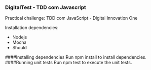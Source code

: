 ### DigitalTest - TDD com Javascript

Practical challenge: TDD com JavaScript - Digital Innovation One

Installation dependencies:
- Nodejs
- Mocha
- Should

####Installing dependencies
Run npm install to install dependencies.
####Running unit tests
Run npm test to execute the unit tests.